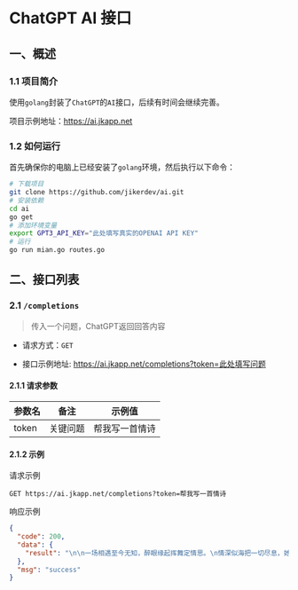 # ChatGPT AI 接口

## 一、概述

### 1.1 项目简介

使用`golang`封装了`ChatGPT`的`AI`接口，后续有时间会继续完善。

项目示例地址：<https://ai.jkapp.net>

### 1.2 如何运行

首先确保你的电脑上已经安装了`golang`环境，然后执行以下命令：

```bash
# 下载项目
git clone https://github.com/jikerdev/ai.git
# 安装依赖
cd ai
go get
# 添加环境变量
export GPT3_API_KEY="此处填写真实的OPENAI API KEY"
# 运行
go run mian.go routes.go
```

## 二、接口列表

### 2.1 `/completions`

> 传入一个问题，ChatGPT返回回答内容

- 请求方式：`GET`

- 接口示例地址: <https://ai.jkapp.net/completions?token=此处填写问题>

#### 2.1.1 请求参数

| 参数名 |   备注   |     示例值     |
| ------ | -------- | -------------- |
| token  | 关键问题 | 帮我写一首情诗 |

#### 2.1.2 示例

请求示例

```text
GET https://ai.jkapp.net/completions?token=帮我写一首情诗
```

响应示例

```json
{
  "code": 200,
  "data": {
    "result": "\n\n一场相遇至今无知，醉眼缘起挥舞定情思。\n情深似海把一切尽息，她内心惊喜不再深沉。\n多少春风吹凉秋雨，她笑容照亮心间梦想。\n轻声唤慰彩虹般安抚，爱的芬芳于心里发酵。\n岁月静好两情相伴，彼此从此甜蜜于心田。"
  },
  "msg": "success"
}
```
